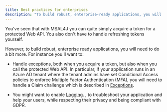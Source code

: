 ```yaml
---
title: Best practices for enterprises
description: "To build robust, enterprise-ready applications, you will need to follow some of the best patterns and practices in using MSAL Java."
---
```


You've seen that with MSAL4J you can quite simply acquire a token for a protected Web API. You also don't have to handle refreshing tokens yourself.

However, to build robust, enterprise ready applications, you will need to do a bit more. For instance you'll want to:

- Handle exceptions, both when you acquire a token, but also when you call the protected Web API. In particular, if your application runs in an Azure AD tenant where the tenant admins have set Conditional Access policies to enforce Multiple Factor Authentication (MFA), you will need to handle a Claim challenge which is described in [Exceptions](https://github.com/AzureAD/microsoft-authentication-library-for-java/wiki/Exceptions).

- You might want to enable [Logging](https://docs.microsoft.com/en-us/azure/active-directory/develop/msal-logging?tabs=java).
, to troubleshoot your application and help your users, while respecting their privacy and being compliant with GDPR.
